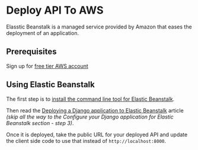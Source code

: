 # Deploy API To AWS

Elasstic Beanstalk is a managed service provided by Amazon that eases the deployment of an application.

## Prerequisites

Sign up for [free tier AWS account](https://aws.amazon.com/free/)

## Using Elastic Beanstalk

The first step is to [install the command line tool for Elastic Beanstalk](https://docs.aws.amazon.com/elasticbeanstalk/latest/dg/eb-cli3-install.html).

Then read the [Deploying a Django application to Elastic Beanstalk](https://docs.aws.amazon.com/elasticbeanstalk/latest/dg/create-deploy-python-django.html#python-django-configure-for-eb) article _(skip all the way to the Configure your Django application for Elastic Beanstalk section - step 3)_.

Once it is deployed, take the public URL for your deployed API and update the client side code to use that instead of `http://localhost:8000`.